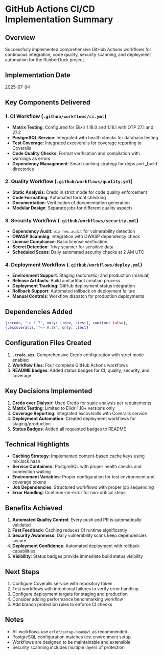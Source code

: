 # GitHub Actions CI/CD Implementation Summary

## Overview
Successfully implemented comprehensive GitHub Actions workflows for continuous integration, code quality, security scanning, and deployment automation for the RubberDuck project.

## Implementation Date
2025-07-04

## Key Components Delivered

### 1. CI Workflow (`.github/workflows/ci.yml`)
- **Matrix Testing**: Configured for Elixir 1.18.0 and 1.18.1 with OTP 27.1 and 27.2
- **PostgreSQL Service**: Integrated with health checks for database testing
- **Test Coverage**: Integrated excoveralls for coverage reporting to Coveralls
- **Code Quality Checks**: Format verification and compilation with warnings as errors
- **Dependency Management**: Smart caching strategy for deps and _build directories

### 2. Quality Workflow (`.github/workflows/quality.yml`)
- **Static Analysis**: Credo in strict mode for code quality enforcement
- **Code Formatting**: Automated format checking
- **Documentation**: Verification of documentation generation
- **Modular Design**: Separate jobs for different quality aspects

### 3. Security Workflow (`.github/workflows/security.yml`)
- **Dependency Audit**: `mix hex.audit` for vulnerability detection
- **OWASP Scanning**: Integration with OWASP dependency check
- **License Compliance**: Basic license verification
- **Secret Detection**: Trivy scanner for sensitive data
- **Scheduled Scans**: Daily automated security checks at 2 AM UTC

### 4. Deployment Workflow (`.github/workflows/deploy.yml`)
- **Environment Support**: Staging (automatic) and production (manual)
- **Release Artifacts**: Build and artifact creation process
- **Deployment Tracking**: GitHub deployment status integration
- **Rollback Support**: Automated rollback on deployment failure
- **Manual Controls**: Workflow dispatch for production deployments

## Dependencies Added
```elixir
{:credo, "~> 1.7", only: [:dev, :test], runtime: false},
{:excoveralls, "~> 0.18", only: :test}
```

## Configuration Files Created
1. **`.credo.exs`**: Comprehensive Credo configuration with strict mode enabled
2. **Workflow files**: Four complete GitHub Actions workflows
3. **README badges**: Added status badges for CI, quality, security, and coverage

## Key Decisions Implemented
1. **Credo over Dialyxir**: Used Credo for static analysis per requirements
2. **Matrix Testing**: Limited to Elixir 1.18+ versions only
3. **Coverage Reporting**: Integrated excoveralls with Coveralls service
4. **Deployment Automation**: Created deployment workflows for staging/production
5. **Status Badges**: Added all requested badges to README

## Technical Highlights
- **Caching Strategy**: Implemented content-based cache keys using mix.lock hash
- **Service Containers**: PostgreSQL with proper health checks and connection waiting
- **Environment Variables**: Proper configuration for test environment and coverage tokens
- **Job Dependencies**: Structured workflows with proper job sequencing
- **Error Handling**: Continue-on-error for non-critical steps

## Benefits Achieved
1. **Automated Quality Control**: Every push and PR is automatically validated
2. **Fast Feedback**: Caching reduces CI runtime significantly
3. **Security Awareness**: Daily vulnerability scans keep dependencies secure
4. **Deployment Confidence**: Automated deployment with rollback capabilities
5. **Visibility**: Status badges provide immediate build status visibility

## Next Steps
1. Configure Coveralls service with repository token
2. Test workflows with intentional failures to verify error handling
3. Configure deployment targets for staging and production
4. Consider adding performance benchmarking workflow
5. Add branch protection rules to enforce CI checks

## Notes
- All workflows use `erlef/setup-beam@v1` as recommended
- PostgreSQL configuration matches test environment setup
- Workflows are designed to be maintainable and extensible
- Security scanning includes multiple layers of protection